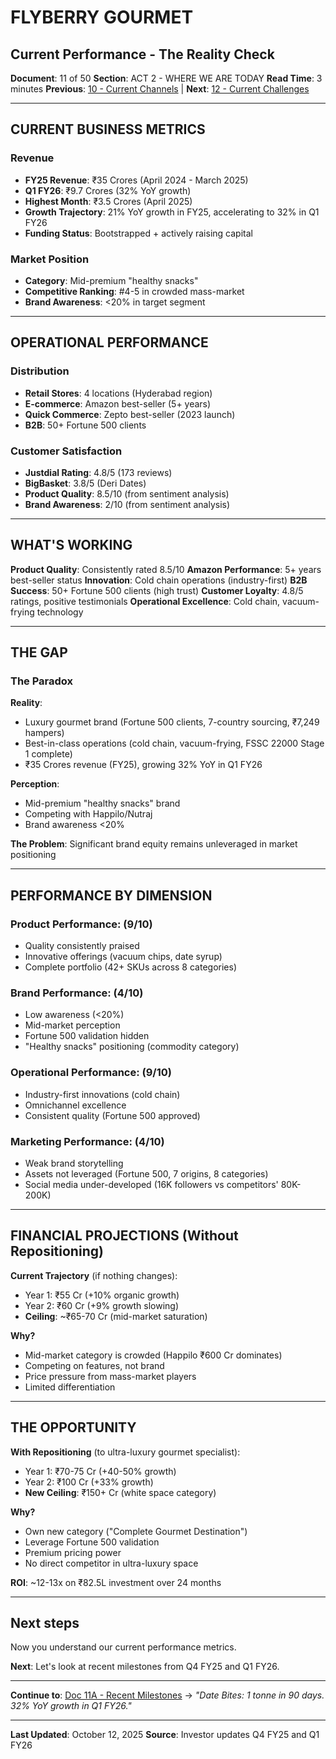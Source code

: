 # FLYBERRY GOURMET
## Current Performance - The Reality Check

**Document**: 11 of 50
**Section**: ACT 2 - WHERE WE ARE TODAY
**Read Time**: 3 minutes
**Previous**: [10 - Current Channels](#) | **Next**: [12 - Current Challenges](#)

---

## CURRENT BUSINESS METRICS

### **Revenue**
- **FY25 Revenue**: ₹35 Crores (April 2024 - March 2025)
- **Q1 FY26**: ₹9.7 Crores (32% YoY growth)
- **Highest Month**: ₹3.5 Crores (April 2025)
- **Growth Trajectory**: 21% YoY growth in FY25, accelerating to 32% in Q1 FY26
- **Funding Status**: Bootstrapped + actively raising capital

### **Market Position**
- **Category**: Mid-premium "healthy snacks"
- **Competitive Ranking**: #4-5 in crowded mass-market
- **Brand Awareness**: <20% in target segment

---

## OPERATIONAL PERFORMANCE

### **Distribution**
- **Retail Stores**: 4 locations (Hyderabad region)
- **E-commerce**: Amazon best-seller (5+ years)
- **Quick Commerce**: Zepto best-seller (2023 launch)
- **B2B**: 50+ Fortune 500 clients

### **Customer Satisfaction**
- **Justdial Rating**: 4.8/5 (173 reviews)
- **BigBasket**: 3.8/5 (Deri Dates)
- **Product Quality**: 8.5/10 (from sentiment analysis)
- **Brand Awareness**: 2/10 (from sentiment analysis)

---

## WHAT'S WORKING

 **Product Quality**: Consistently rated 8.5/10
 **Amazon Performance**: 5+ years best-seller status
 **Innovation**: Cold chain operations (industry-first)
 **B2B Success**: 50+ Fortune 500 clients (high trust)
 **Customer Loyalty**: 4.8/5 ratings, positive testimonials
 **Operational Excellence**: Cold chain, vacuum-frying technology

---

## THE GAP

### **The Paradox**

**Reality**:
- Luxury gourmet brand (Fortune 500 clients, 7-country sourcing, ₹7,249 hampers)
- Best-in-class operations (cold chain, vacuum-frying, FSSC 22000 Stage 1 complete)
- ₹35 Crores revenue (FY25), growing 32% YoY in Q1 FY26

**Perception**:
- Mid-premium "healthy snacks" brand
- Competing with Happilo/Nutraj
- Brand awareness <20%

**The Problem**: Significant brand equity remains unleveraged in market positioning

---

## PERFORMANCE BY DIMENSION

### **Product Performance**:  (9/10)
- Quality consistently praised
- Innovative offerings (vacuum chips, date syrup)
- Complete portfolio (42+ SKUs across 8 categories)

### **Brand Performance**:  (4/10)
- Low awareness (<20%)
- Mid-market perception
- Fortune 500 validation hidden
- "Healthy snacks" positioning (commodity category)

### **Operational Performance**:  (9/10)
- Industry-first innovations (cold chain)
- Omnichannel excellence
- Consistent quality (Fortune 500 approved)

### **Marketing Performance**:  (4/10)
- Weak brand storytelling
- Assets not leveraged (Fortune 500, 7 origins, 8 categories)
- Social media under-developed (16K followers vs competitors' 80K-200K)

---

## FINANCIAL PROJECTIONS (Without Repositioning)

**Current Trajectory** (if nothing changes):
- Year 1: ₹55 Cr (+10% organic growth)
- Year 2: ₹60 Cr (+9% growth slowing)
- **Ceiling**: ~₹65-70 Cr (mid-market saturation)

**Why?**
- Mid-market category is crowded (Happilo ₹600 Cr dominates)
- Competing on features, not brand
- Price pressure from mass-market players
- Limited differentiation

---

## THE OPPORTUNITY

**With Repositioning** (to ultra-luxury gourmet specialist):
- Year 1: ₹70-75 Cr (+40-50% growth)
- Year 2: ₹100 Cr (+33% growth)
- **New Ceiling**: ₹150+ Cr (white space category)

**Why?**
- Own new category ("Complete Gourmet Destination")
- Leverage Fortune 500 validation
- Premium pricing power
- No direct competitor in ultra-luxury space

**ROI**: ~12-13x on ₹82.5L investment over 24 months

---

## Next steps

Now you understand our current performance metrics.

**Next**: Let's look at recent milestones from Q4 FY25 and Q1 FY26.

---

**Continue to**: [Doc 11A - Recent Milestones](#) → *"Date Bites: 1 tonne in 90 days. 32% YoY growth in Q1 FY26."*

---

**Last Updated**: October 12, 2025
**Source**: Investor updates Q4 FY25 and Q1 FY26
